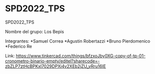 # SPD2022_TPS
SPD2022_TPS

Nombre del grupo: Los Bepis

Integrantes:
*Samuel Correa
*Agustin Robertazzi
*Bruno Pierdomenico
*Federico Re

Link: https://www.tinkercad.com/things/bfzxoJby0XG-copy-of-tp-01-cronometro-binario-empty/editel?sharecode=-zbZLP7ztHcBPKxl7029DPXi4v2XEb2jZU_vRru16IE
